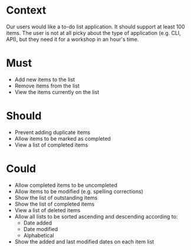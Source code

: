# Context

Our users would like a to-do list application. It should support at least 100 items. The user is not at all picky about the type of application (e.g. CLI, API), but they need it for a workshop in an hour's time.

# Must
- Add new items to the list
- Remove items from the list
- View the items currently on the list

# Should
- Prevent adding duplicate items
- Allow items to be marked as completed
- View a list of completed items

# Could
- Allow completed items to be uncompleted
- Allow items to be modified (e.g. spelling corrections)
- Show the list of outstanding items
- Show the list of completed items
- View a list of deleted items
- Allow all lists to be sorted ascending and descending according to:
    - Date added
    - Date modified
    - Alphabetical
- Show the added and last modified dates on each item list